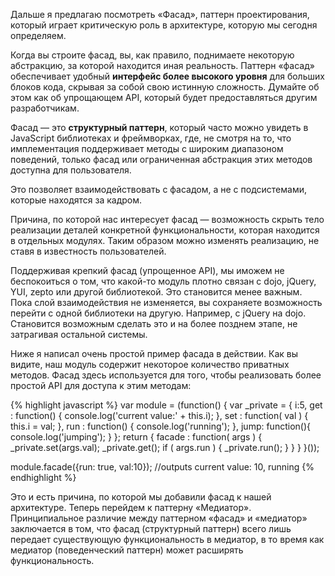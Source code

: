 <!-- ### Паттерн «Фасад» -->

Дальше я предлагаю посмотреть «Фасад», паттерн проектирования, который играет
критическую роль в архитектуре, которую мы сегодня определяем.

Когда вы строите фасад, вы, как правило, поднимаете некоторую абстракцию,
за которой находится иная реальность. Паттерн «фасад» обеспечивает удобный
**интерфейс более высокого уровня** для больших блоков кода, скрывая за собой
свою истинную сложность. Думайте об этом как об упрощающем API, который будет
предоставляться другим разработчикам.

Фасад — это **структурный паттерн**, который часто можно увидеть в JavaScript
библиотеках и фреймворках, где, не смотря на то, что имплементация поддерживает
методы с широким диапазоном поведений, только фасад или ограниченная абстракция 
этих методов доступна для пользователя. 

Это позволяет взаимодействовать с фасадом, а не с подсистемами, которые
находятся за кадром.

Причина, по которой нас интересует фасад — возможность скрыть тело реализации
деталей конкретной функциональности, которая находится в отдельных модулях. 
Таким образом можно изменять реализацию, не ставя в известность пользователей.

Поддерживая крепкий фасад (упрощенное API), мы иможем не беспокоиться о том, что
какой-то модуль плотно связан с dojo, jQuery, YUI, zepto или другой библиотекой.
Это становится менее важным. Пока слой взаимодействия не изменяется, вы
сохраняете возможность перейти с одной библиотеки на другую. Например, с jQuery
на dojo. Становится возможным сделать это и на более позднем этапе, не затрагивая
остальной системы.

Ниже я написал очень простой пример фасада в действии. Как вы видите, наш
модуль содержит некоторое количество приватных методов. Фасад здесь используется
для того, чтобы реализовать более простой API для доступа к этим методам:

{% highlight javascript %}
var module = (function() {
    var _private = {
        i:5,
        get : function() {
            console.log('current value:' + this.i);
        },
        set : function( val ) {
            this.i = val;
        },
        run : function() {
            console.log('running');
        },
        jump: function(){
            console.log('jumping');
        }
    };
    return {
        facade : function( args ) {
            _private.set(args.val);
            _private.get();
            if ( args.run ) {
                _private.run();
            }
        }
    }
}());


module.facade({run: true, val:10});
//outputs current value: 10, running
{% endhighlight %}

Это и есть причина, по которой мы добавили фасад к нашей архитектуре.
Теперь перейдем к паттерну «Медиатор». Принципиальное различие между паттерном
«фасад» и «медиатор» заключается в том, что фасад (структурный паттерн)
всего лишь передает существующую функциональность в медиатор, в то время как
медиатор (поведенческий паттерн) может расширять функциональность.